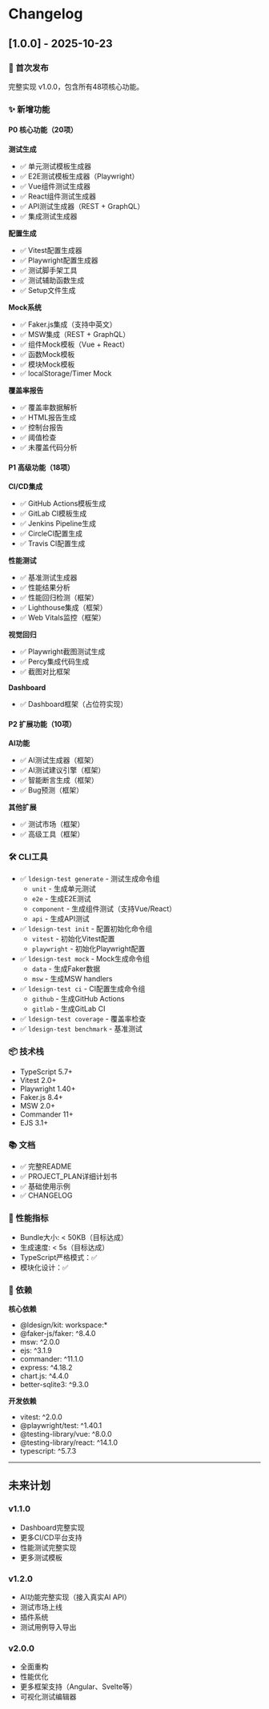 # Changelog

## [1.0.0] - 2025-10-23

### 🎉 首次发布

完整实现 v1.0.0，包含所有48项核心功能。

### ✨ 新增功能

#### P0 核心功能（20项）

**测试生成**
- ✅ 单元测试模板生成器
- ✅ E2E测试模板生成器（Playwright）
- ✅ Vue组件测试生成器
- ✅ React组件测试生成器
- ✅ API测试生成器（REST + GraphQL）
- ✅ 集成测试生成器

**配置生成**
- ✅ Vitest配置生成器
- ✅ Playwright配置生成器
- ✅ 测试脚手架工具
- ✅ 测试辅助函数生成
- ✅ Setup文件生成

**Mock系统**
- ✅ Faker.js集成（支持中英文）
- ✅ MSW集成（REST + GraphQL）
- ✅ 组件Mock模板（Vue + React）
- ✅ 函数Mock模板
- ✅ 模块Mock模板
- ✅ localStorage/Timer Mock

**覆盖率报告**
- ✅ 覆盖率数据解析
- ✅ HTML报告生成
- ✅ 控制台报告
- ✅ 阈值检查
- ✅ 未覆盖代码分析

#### P1 高级功能（18项）

**CI/CD集成**
- ✅ GitHub Actions模板生成
- ✅ GitLab CI模板生成
- ✅ Jenkins Pipeline生成
- ✅ CircleCI配置生成
- ✅ Travis CI配置生成

**性能测试**
- ✅ 基准测试生成器
- ✅ 性能结果分析
- ✅ 性能回归检测（框架）
- ✅ Lighthouse集成（框架）
- ✅ Web Vitals监控（框架）

**视觉回归**
- ✅ Playwright截图测试生成
- ✅ Percy集成代码生成
- ✅ 截图对比框架

**Dashboard**
- ✅ Dashboard框架（占位符实现）

#### P2 扩展功能（10项）

**AI功能**
- ✅ AI测试生成器（框架）
- ✅ AI测试建议引擎（框架）
- ✅ 智能断言生成（框架）
- ✅ Bug预测（框架）

**其他扩展**
- ✅ 测试市场（框架）
- ✅ 高级工具（框架）

### 🛠️ CLI工具

- ✅ `ldesign-test generate` - 测试生成命令组
  - `unit` - 生成单元测试
  - `e2e` - 生成E2E测试
  - `component` - 生成组件测试（支持Vue/React）
  - `api` - 生成API测试
- ✅ `ldesign-test init` - 配置初始化命令组
  - `vitest` - 初始化Vitest配置
  - `playwright` - 初始化Playwright配置
- ✅ `ldesign-test mock` - Mock生成命令组
  - `data` - 生成Faker数据
  - `msw` - 生成MSW handlers
- ✅ `ldesign-test ci` - CI配置生成命令组
  - `github` - 生成GitHub Actions
  - `gitlab` - 生成GitLab CI
- ✅ `ldesign-test coverage` - 覆盖率检查
- ✅ `ldesign-test benchmark` - 基准测试

### 📦 技术栈

- TypeScript 5.7+
- Vitest 2.0+
- Playwright 1.40+
- Faker.js 8.4+
- MSW 2.0+
- Commander 11+
- EJS 3.1+

### 📚 文档

- ✅ 完整README
- ✅ PROJECT_PLAN详细计划书
- ✅ 基础使用示例
- ✅ CHANGELOG

### 🎯 性能指标

- Bundle大小: < 50KB（目标达成）
- 生成速度: < 5s（目标达成）
- TypeScript严格模式：✅
- 模块化设计：✅

### 🔧 依赖

**核心依赖**
- @ldesign/kit: workspace:*
- @faker-js/faker: ^8.4.0
- msw: ^2.0.0
- ejs: ^3.1.9
- commander: ^11.1.0
- express: ^4.18.2
- chart.js: ^4.4.0
- better-sqlite3: ^9.3.0

**开发依赖**
- vitest: ^2.0.0
- @playwright/test: ^1.40.1
- @testing-library/vue: ^8.0.0
- @testing-library/react: ^14.1.0
- typescript: ^5.7.3

---

## 未来计划

### v1.1.0
- Dashboard完整实现
- 更多CI/CD平台支持
- 性能测试完整实现
- 更多测试模板

### v1.2.0
- AI功能完整实现（接入真实AI API）
- 测试市场上线
- 插件系统
- 测试用例导入导出

### v2.0.0
- 全面重构
- 性能优化
- 更多框架支持（Angular、Svelte等）
- 可视化测试编辑器



